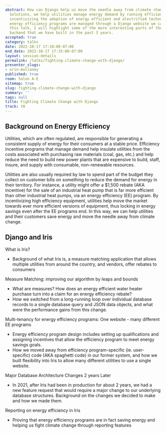 ```yaml
---
abstract: How can Django help us move the needle away from climate change? At Energy
  Solutions, we help utilities manage energy demand by running efficiency programs
  incentivizing the adoption of energy efficient and electrified technologies. These
  energy efficiency programs are managed through a Django website we call Iris. In
  this talk, I will highlight some of the more interesting parts of the Iris Django
  backend that we have built in the past 3 years.
accepted: true
category: talks
date: 2022-10-17 17:10:00-07:00
end_date: 2022-10-17 17:35:00-07:00
layout: session-details
permalink: /talks/fighting-climate-change-with-django/
presenter_slugs:
- erin-mullaney
published: true
room: Salon A-E
sitemap: true
slug: fighting-climate-change-with-django
summary: ''
tags: null
title: Fighting Climate Change with Django
track: t0
---
```


Background on Energy Efficiency
--------------
Utilities, which are often regulated, are responsible for generating a consistent supply of energy for their consumers at a stable price. Efficiency incentive programs that manage demand help insulate utilities from the costs associated with purchasing raw materials (coal, gas, etc.) and help reduce the need to build new power plants that are expensive to build, staff, insure, and supply with consumable, non-renewable resources. 

Utilities are also usually required by law to spend part of the budget they collect on customer bills on something to reduce the demand for energy in their territory. For instance, a utility might offer a $1,500 rebate (AKA incentive) for the sale of an industrial heat pump that is far more efficient than other industrial heat pumps, via an energy efficiency (EE) program. By incentivizing high efficiency equipment, utilities help move the market towards ever more efficient versions of equipment, thus locking in energy savings even after the EE programs end. In this way, we can help utilities and their customers save energy and move the needle away from climate change.
 
Django and Iris 
---------
What is Iris? 
- Background of what Iris is, a measure matching application that allows multiple utilities from around the country, and vendors, offer rebates to consumers

Measure Matching: improving our algorithm by leaps and bounds
- What are measures? How does an energy efficient water heater purchase turn into a claim for an energy efficiency rebate?
- How we switched from a long-running loop over individual database records to a single database query and JSON data objects, and what were the performance gains from this change.

Multi-tenancy for energy efficiency programs: One website - many different EE programs
- Energy efficiency program design includes setting up qualifications and assigning incentives that allow the efficiency program to meet energy savings goals.
- How we moved away from efficiency program-specific (ie. user-specific) code (AKA spaghetti code) in our former system, and how we built flexibility into Iris to allow many different utilities to use a single website.

Major Database Architecture Changes 2 years Later
- In 2021, after Iris had been in production for about 2 years, we had a new feature request that would require a major change to our underlying database structures. Background on the changes we decided to make and how we made them.

Reporting on energy efficiency in Iris
- Proving that energy efficiency programs are in fact saving energy and helping us fight climate change through reporting features
